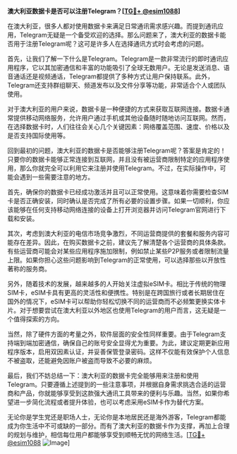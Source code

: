 **澳大利亚数据卡是否可以注册Telegram？[[TG💪+ @esim1088](https://t.me/s/esim1088)]**

在澳大利亚，很多人都对使用数据卡来满足日常通讯需求感兴趣。而提到通讯应用，Telegram无疑是一个备受欢迎的选择。那么问题来了，澳大利亚的数据卡能否用于注册Telegram呢？这可是许多人在选择通讯方式时会考虑的问题。

首先，让我们了解一下什么是Telegram。Telegram是一款非常流行的即时通讯应用程序，它以其加密通信和丰富的功能吸引了全球无数用户。无论是发送消息、语音通话还是视频通话，Telegram都提供了多种方式让用户保持联系。此外，Telegram还支持群组聊天、频道发布以及文件分享等功能，非常适合个人或团队使用。

对于澳大利亚的用户来说，数据卡是一种便捷的方式来获取互联网连接。数据卡通常提供移动网络服务，允许用户通过手机或其他设备随时随地访问互联网。然而，在选择数据卡时，人们往往会关心几个关键因素：网络覆盖范围、速度、价格以及是否支持国际使用等。

回到最初的问题，澳大利亚的数据卡是否能够注册Telegram呢？答案是肯定的！只要你的数据卡能够正常连接到互联网，并且没有被运营商限制特定的应用程序使用，那么你就完全可以利用它来注册并使用Telegram。不过，在实际操作中，可能会遇到一些需要注意的地方。

首先，确保你的数据卡已经成功激活并且可以正常使用。这意味着你需要检查SIM卡是否正确安装，同时确认是否完成了所有必要的设置步骤。如果一切顺利，你应该能够在任何支持移动网络连接的设备上打开浏览器并访问Telegram官网进行下载和安装。

其次，考虑到澳大利亚的电信市场竞争激烈，不同运营商提供的套餐和服务内容可能存在差异。因此，在购买数据卡之前，建议先了解清楚各个运营商的具体条款。有些运营商可能会对某些应用程序施加限制，例如禁止某些P2P服务或者限制流量上限。如果你担心这些问题影响到Telegram的正常使用，可以选择那些以开放性著称的服务商。

另外，随着技术的发展，越来越多的人开始关注虚拟eSIM卡。相比于传统的物理SIM卡，eSIM卡具有更高的灵活性和便携性。特别是在跨国旅行或者长期居住在国外的情况下，eSIM卡可以帮助你轻松切换不同的运营商而不必频繁更换实体卡片。对于想要尝试在澳大利亚以外地区也使用Telegram的用户而言，这无疑是一个值得探索的方向。

当然，除了硬件方面的考量之外，软件层面的安全性同样重要。由于Telegram支持端到端加密通信，确保自己的账号安全显得尤为重要。为此，建议定期更新应用程序版本，启用双因素认证，并妥善保管登录密码。这样不仅能有效保护个人信息不被盗取，还能避免因账户被盗而导致不必要的麻烦。

最后，我们不妨总结一下：澳大利亚的数据卡完全能够用来注册和使用Telegram。只要遵循上述提到的一些注意事项，并根据自身需求挑选合适的运营商和产品，你就能够享受到这款强大通讯工具带来的便利与乐趣。当然，如果你希望进一步简化流程或者提升体验，也可以考虑采用eSIM卡作为替代方案。

无论你是学生党还是职场人士，无论你是本地居民还是海外游客，Telegram都能成为你生活中不可或缺的一部分。而有了澳大利亚的数据卡作为支撑，再加上合理的规划与维护，相信每位用户都能够享受到顺畅无忧的网络生活。[[TG💪+ @esim1088](https://t.me/s/esim1088) ![Image](https://i.postimg.cc/4NQfJmqS/Snipaste-2025-05-13-00-14-12.png)]